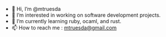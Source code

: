 - 👋 Hi, I’m @mtruesda
- 👀 I’m interested in working on software development projects.
- 🌱 I’m currently learning ruby, ocaml, and rust.
- 📫 How to reach me : mtruesda@gmail.com
